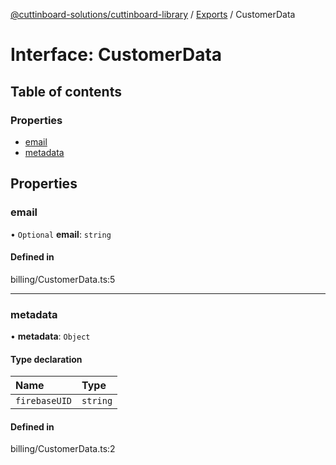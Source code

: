 [@cuttinboard-solutions/cuttinboard-library](../README.md) / [Exports](../modules.md) / CustomerData

# Interface: CustomerData

## Table of contents

### Properties

- [email](CustomerData.md#email)
- [metadata](CustomerData.md#metadata)

## Properties

### email

• `Optional` **email**: `string`

#### Defined in

billing/CustomerData.ts:5

___

### metadata

• **metadata**: `Object`

#### Type declaration

| Name | Type |
| :------ | :------ |
| `firebaseUID` | `string` |

#### Defined in

billing/CustomerData.ts:2
